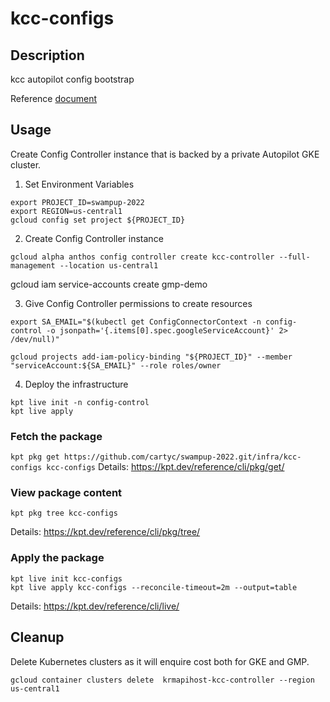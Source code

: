 # kcc-configs

## Description
kcc autopilot config bootstrap

Reference [document](https://cloud.google.com/anthos-config-management/docs/how-to/config-controller-setup#autopilot)

## Usage

Create Config Controller instance that is backed by a private Autopilot GKE cluster.

1. Set Environment Variables
```
export PROJECT_ID=swampup-2022  
export REGION=us-central1
gcloud config set project ${PROJECT_ID}
```

2. Create Config Controller instance
```
gcloud alpha anthos config controller create kcc-controller --full-management --location us-central1
```

gcloud iam service-accounts create gmp-demo


3. Give Config Controller permissions to create resources
```
export SA_EMAIL="$(kubectl get ConfigConnectorContext -n config-control -o jsonpath='{.items[0].spec.googleServiceAccount}' 2> /dev/null)"

gcloud projects add-iam-policy-binding "${PROJECT_ID}" --member "serviceAccount:${SA_EMAIL}" --role roles/owner
```

4. Deploy the infrastructure
```
kpt live init -n config-control
kpt live apply
```


### Fetch the package

`kpt pkg get https://github.com/cartyc/swampup-2022.git/infra/kcc-configs kcc-configs`
Details: https://kpt.dev/reference/cli/pkg/get/

### View package content

`kpt pkg tree kcc-configs`

Details: https://kpt.dev/reference/cli/pkg/tree/

### Apply the package
```
kpt live init kcc-configs
kpt live apply kcc-configs --reconcile-timeout=2m --output=table
```
Details: https://kpt.dev/reference/cli/live/



## Cleanup

Delete Kubernetes clusters as it will enquire cost both for GKE and GMP.

```
gcloud container clusters delete  krmapihost-kcc-controller --region us-central1
```
